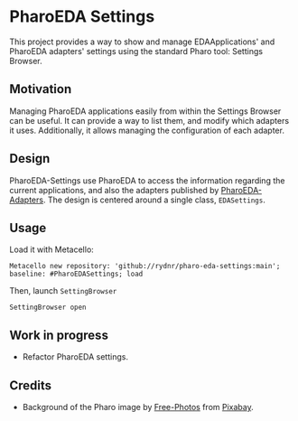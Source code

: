 # PharoEDA Settings

This project provides a way to show and manage EDAApplications' and PharoEDA adapters' settings using the standard Pharo tool: Settings Browser.

## Motivation

Managing PharoEDA applications easily from within the Settings Browser can be useful. It can provide a way to list them, and modify which adapters it uses.
Additionally, it allows managing the configuration of each adapter.

## Design

PharoEDA-Settings use PharoEDA to access the information regarding the current applications, and also the adapters published by [PharoEDA-Adapters](https://github.com/rydnr/pharo-eda-adapters "PharoEDA-Adapters").
The design is centered around a single class, `EDASettings`.

## Usage

Load it with Metacello:

```smalltalk
Metacello new repository: 'github://rydnr/pharo-eda-settings:main'; baseline: #PharoEDASettings; load
```

Then, launch `SettingBrowser`

```smalltalk
SettingBrowser open
```

## Work in progress

- Refactor PharoEDA settings.

## Credits

- Background of the Pharo image by <a href="https://pixabay.com/photos/?utm_source=link-attribution&amp;utm_medium=referral&amp;utm_campaign=image&amp;utm_content=498202">Free-Photos</a> from <a href="https://pixabay.com/?utm_source=link-attribution&amp;utm_medium=referral&amp;utm_campaign=image&amp;utm_content=498202">Pixabay</a>.
